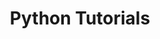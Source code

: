 ---
layout: project
title: "Python Tutorials"
description: "Tutorials for Molecular Evolution & Phylogenetics"
header-img: "/images/posts/pic04.jpg"
category: Tutorials
---